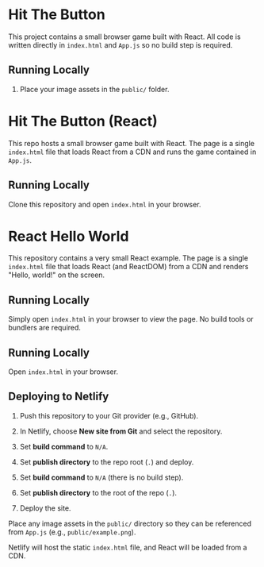 
# Hit The Button

This project contains a small browser game built with React. All code is written directly in `index.html` and `App.js` so no build step is required.

## Running Locally
1. Place your image assets in the `public/` folder.


# Hit The Button (React)

This repo hosts a small browser game built with React. The page is a single
`index.html` file that loads React from a CDN and runs the game contained in
`App.js`.

## Running Locally
Clone this repository and open `index.html` in your browser.


# React Hello World

This repository contains a very small React example. The page is a single `index.html` file that loads React (and ReactDOM) from a CDN and renders "Hello, world!" on the screen.

## Running Locally
Simply open `index.html` in your browser to view the page. No build tools or bundlers are required.

## Running Locally
Open `index.html` in your browser.


## Deploying to Netlify
1. Push this repository to your Git provider (e.g., GitHub).
2. In Netlify, choose **New site from Git** and select the repository.

3. Set **build command** to `N/A`.
4. Set **publish directory** to the repo root (`.`) and deploy.


3. Set **build command** to `N/A` (there is no build step).
4. Set **publish directory** to the root of the repo (`.`).
5. Deploy the site.


Place any image assets in the `public/` directory so they can be referenced from
`App.js` (e.g., `public/example.png`).

Netlify will host the static `index.html` file, and React will be loaded from a CDN.

